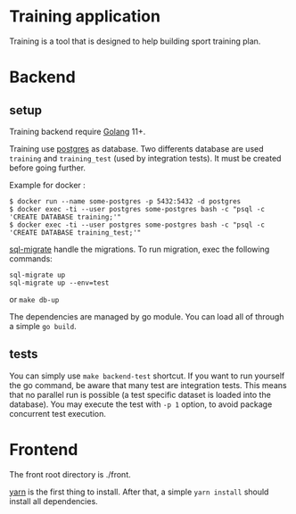 # Training application

Training is a tool that is designed to help building sport training plan.

# Backend

## setup

Training backend require [Golang](https://golang.org/) 11+.

Training use [postgres](https://www.postgresql.org/) as database. Two differents database are used `training` and `training_test` (used by integration tests). It must be created before going further.

Example for docker : 

```
$ docker run --name some-postgres -p 5432:5432 -d postgres
$ docker exec -ti --user postgres some-postgres bash -c "psql -c 'CREATE DATABASE training;'"
$ docker exec -ti --user postgres some-postgres bash -c "psql -c 'CREATE DATABASE training_test;'"
```

[sql-migrate](https://github.com/rubenv/sql-migrate) handle the migrations. To run migration, exec the following commands: 

```
sql-migrate up
sql-migrate up --env=test
```

or `make db-up`

The dependencies are managed by go module. You can load all of through a simple `go build`.

## tests

You can simply use `make backend-test` shortcut. If you want to run yourself the go command, be aware that many test are integration tests. This means that no parallel run is possible (a test specific dataset is loaded into the database). You may execute the test with `-p 1` option, to avoid package concurrent test execution.


# Frontend

The front root directory is ./front.

[yarn](https://yarnpkg.com/lang/en/) is the first thing to install. After that, a simple `yarn install` should install all dependencies.
